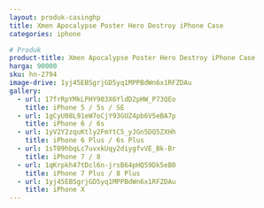 ```yaml
---
layout: produk-casinghp
title: Xmen Apocalypse Poster Hero Destroy iPhone Case
categories: iphone

# Produk
product-title: Xmen Apocalypse Poster Hero Destroy iPhone Case
harga: 90000
sku: hn-2794
image-drive: 1yj45EBSgrjGD5yq1MPPBdWn6x1RFZDAu
gallery:
  - url: 17frRpYMkLPHY903X6YldD2pHW_P73QEo
    title: iPhone 5 / 5s / SE
  - url: 1gCyU08L91eW7oCjY93GUZ4pb6V5eBA7p
    title: iPhone 6 / 6s
  - url: 1yV2Y2zquKtly2FmYtC5_yJGn5DQ5ZXHh
    title: iPhone 6 Plus / 6s Plus
  - url: 1sT09hbqLc7uvxkUqy2diygfvVE_Bk-Br
    title: iPhone 7 / 8
  - url: 1qKrpkh47tDcl6n-jrsB64pHQ59Dk5eB0
    title: iPhone 7 Plus / 8 Plus
  - url: 1yj45EBSgrjGD5yq1MPPBdWn6x1RFZDAu
    title: iPhone X
---
```

